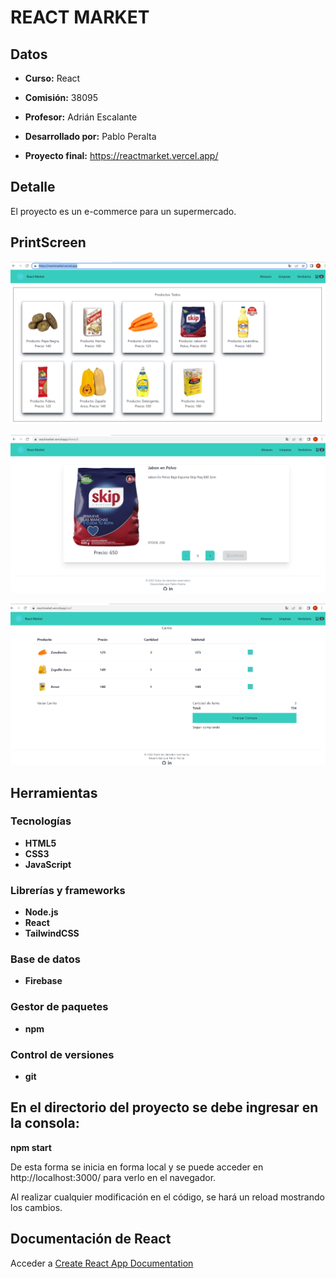 # REACT MARKET

## Datos

* **Curso:** React

* **Comisión:** 38095

* **Profesor:** Adrián Escalante

* **Desarrollado por:** Pablo Peralta

* **Proyecto final:** https://reactmarket.vercel.app/

## Detalle

El proyecto es un e-commerce para un supermercado.

## PrintScreen

![Todos los productos](https://github.com/pabloperalta86/proyecto_react/blob/main/imgReadme/Screenshot_1.png)

![Detalle de producto](https://github.com/pabloperalta86/proyecto_react/blob/main/imgReadme/Screenshot_2.png)

![Carrito](https://github.com/pabloperalta86/proyecto_react/blob/main/imgReadme/Screenshot_3.png)

## Herramientas

### Tecnologías

* **HTML5**
* **CSS3**
* **JavaScript**

### Librerías y frameworks

* **Node.js**
* **React**
* **TailwindCSS**

### Base de datos
* **Firebase**

### Gestor de paquetes

* **npm**

### Control de versiones

* **git**

## En el directorio del proyecto se debe ingresar en la consola:
**npm start**

De esta forma se inicia en forma local y se puede acceder en http://localhost:3000/ para verlo en el navegador.

Al realizar cualquier modificación en el código, se hará un reload mostrando los cambios.

## Documentación de React

Acceder a [Create React App Documentation](https://create-react-app.dev/docs/getting-started/)